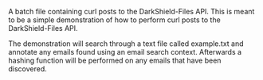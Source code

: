 A batch file containing curl posts to the DarkShield-Files API. This is meant to be a simple demonstration of how to perform curl posts to the DarkShield-Files API.

The demonstration will search through a text file called example.txt and annotate any emails found using an email search context. Afterwards a hashing function will be performed on any emails that have been discovered.